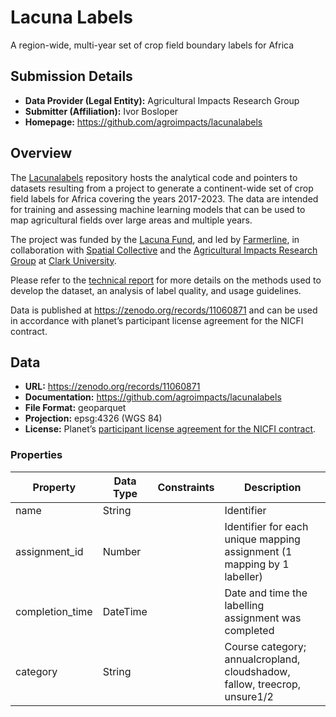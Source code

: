 # Lacuna Labels

A region-wide, multi-year set of crop field boundary labels for Africa

## Submission Details

- **Data Provider (Legal Entity):** Agricultural Impacts Research Group
- **Submitter (Affiliation):** Ivor Bosloper
- **Homepage:** https://github.com/agroimpacts/lacunalabels

## Overview

The [Lacunalabels](https://github.com/agroimpacts/lacunalabels/) repository hosts
the analytical code and pointers to datasets
resulting from a project to generate a continent-wide set of crop field
labels for Africa covering the years 2017-2023. The data are intended
for training and assessing machine learning models that can be used to
map agricultural fields over large areas and multiple years.

The project was funded by the [Lacuna Fund](https://lacunafund.org/),
and led by [Farmerline](https://farmerline.co/), in collaboration with
[Spatial Collective](https://spatialcollective.com/) and the
[Agricultural Impacts Research Group](agroimpacts.info) at [Clark
University](https://www.clarku.edu/departments/geography/).

Please refer to the [technical
report](docs/report/technical-report.pdf) for more details on the
methods used to develop the dataset, an analysis of label quality, and
usage guidelines.

Data is published at https://zenodo.org/records/11060871 and can be used in accordance
with planet’s participant license agreement for the NICFI contract.

## Data

- **URL:** https://zenodo.org/records/11060871
- **Documentation:** https://github.com/agroimpacts/lacunalabels
- **File Format:** geoparquet
- **Projection:** epsg:4326 (WGS 84)
- **License:** Planet’s [participant license agreement for the NICFI contract](https://go.planet.com/nicfi-pla-2024).

### Properties

| Property        | Data Type | Constraints | Description                                                               |
|-----------------|-----------|-------------|---------------------------------------------------------------------------|
| name            | String    |             | Identifier                                                                |
| assignment_id   | Number    |             | Identifier for each unique mapping assignment (1 mapping by 1 labeller)   |
| completion_time | DateTime  |             | Date and time the labelling assignment was completed                      |
| category        | String    |             | Course category; annualcropland, cloudshadow, fallow, treecrop, unsure1/2 |
